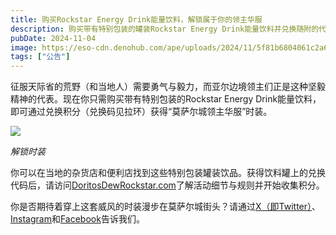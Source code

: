 ```yaml
---
title: 购买Rockstar Energy Drink能量饮料，解锁属于你的领主华服
description: 购买带有特别包装的罐装Rockstar Energy Drink能量饮料并兑换随附的代码，即可免费解锁“莫萨尔城领主华服”时装！
pubDate: 2024-11-04
image: https://eso-cdn.denohub.com/ape/uploads/2024/11/5f81b6804061c2a610cdbc74e05f7bdd.jpg
tags: ["公告"]
---
```


征服天际省的荒野（和当地人）需要勇气与毅力，而亚尔边境领主们正是这种坚毅精神的代表。现在你只需购买带有特别包装的Rockstar
Energy Drink能量饮料，即可通过兑换积分（兑换码见拉环）获得“莫萨尔城领主华服”时装。

![](https://eso-cdn.denohub.com/ape/uploads/2024/11/a61ac1e2d6dd9497c7f37d991872491c.jpg)

<p class="text-gray-500 text-sm text-center"><i>解锁时装</i></p>

你可以在当地的杂货店和便利店找到这些特别包装罐装饮品。获得饮料罐上的兑换代码后，请访问[DoritosDewRockstar.com](http://doritosdewrockstar.com/)了解活动细节与规则并开始收集积分。

你是否期待着穿上这套威风的时装漫步在莫萨尔城街头？请通过[X（即Twitter）](https://twitter.com/TESOnline)、[Instagram](https://www.instagram.com/elderscrollsonline/)和[Facebook](https://www.instagram.com/elderscrollsonline/)告诉我们。
